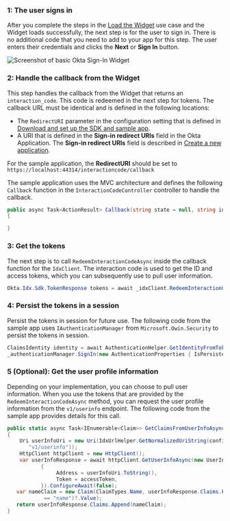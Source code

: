 ### 1: The user signs in

After you complete the steps in the [Load the Widget](/docs/guides/oie-embedded-widget-use-case-load/aspnet/main/) use case and the Widget loads successfully, the next step is for the user to sign in. There is no additional code that you need to add to your app for this step. The user enters their credentials and clicks the **Next** or **Sign In** button.

<div class="half">

![Screenshot of basic Okta Sign-In Widget](/img/siw/okta-sign-in-javascript.png)

</div>

### 2: Handle the callback from the Widget

This step handles the callback from the Widget that returns an `interaction_code`. This code is redeemed in the next step for tokens. The callback URL must be identical and is defined in the following locations:

* The `RedirectURI` parameter in the configuration setting that is defined in [Download and set up the SDK and sample app](/docs/guides/oie-embedded-common-download-setup-app/aspnet/main/).
* A URI that is defined in the **Sign-in redirect URIs** field in the Okta Application. The **Sign-in redirect URIs** field is described in [Create a new application](/docs/guides/oie-embedded-common-org-setup/aspnet/main/#create-a-new-application).

For the sample application, the **RedirectURI** should be set to `https://localhost:44314/interactioncode/callback`

The sample application uses the MVC architecture and defines the following `Callback` function in the `InteractionCodeController` controller to handle the callback.

```csharp
public async Task<ActionResult> Callback(string state = null, string interaction_code = null, string error = null, string error_description = null)
{

}
```

### 3: Get the tokens

The next step is to call `RedeemInteractionCodeAsync` inside the callback function for the `IdxClient`. The interaction code is used to get the ID and access tokens, which you can subsequently use to pull user information.

```csharp
Okta.Idx.Sdk.TokenResponse tokens = await _idxClient.RedeemInteractionCodeAsync(idxContext, interaction_code);
```

### 4: Persist the tokens in a session

Persist the tokens in session for future use. The following code from the sample app uses `IAuthenticationManager` from `Microsoft.Owin.Security` to persist the tokens in session.

```csharp
ClaimsIdentity identity = await AuthenticationHelper.GetIdentityFromTokenResponseAsync(_idxClient.Configuration, tokens);
_authenticationManager.SignIn(new AuthenticationProperties { IsPersistent = false }, identity);
```

### 5 (Optional): Get the user profile information

Depending on your implementation, you can choose to pull user information. When you use the tokens that are provided by the `RedeemInteractionCodeAsync` method, you can request the user profile information from the `v1/userinfo` endpoint. The following code from the sample app provides details for this call.

```csharp
public static async Task<IEnumerable<Claim>> GetClaimsFromUserInfoAsync(IdxConfiguration configuration, string accessToken)
{
    Uri userInfoUri = new Uri(IdxUrlHelper.GetNormalizedUriString(configuration.Issuer,
       "v1/userinfo"));
    HttpClient httpClient = new HttpClient();
    var userInfoResponse = await httpClient.GetUserInfoAsync(new UserInfoRequest
           {
                Address = userInfoUri.ToString(),
                Token = accessToken,
           }).ConfigureAwait(false);
   var nameClaim = new Claim(ClaimTypes.Name, userInfoResponse.Claims.FirstOrDefault(x => x.Type
            == "name")?.Value);
   return userInfoResponse.Claims.Append(nameClaim);
}
```
